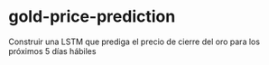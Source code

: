 # gold-price-prediction
Construir una LSTM que prediga el precio de cierre del oro para los próximos 5 días hábiles
